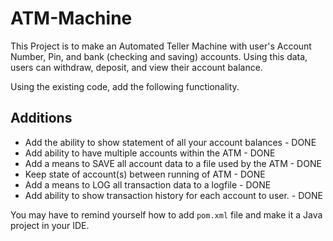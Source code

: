 # ATM-Machine

This Project is to make an Automated Teller Machine with user's Account Number, Pin, and bank (checking and saving) accounts.
Using this data, users can withdraw, deposit, and view their account balance.

Using the existing code, add the following functionality.

## Additions

- Add the ability to show statement of all your account balances - DONE
- Add ability to have multiple accounts within the ATM - DONE
- Add a means to SAVE all account data to a file used by the ATM - DONE
- Keep state of account(s) between running of ATM - DONE
- Add a means to LOG all transaction data to a logfile - DONE
- Add ability to show transaction history for each account to user. - DONE

You may have to remind yourself how to add `pom.xml` file and make it a Java project in your IDE.

